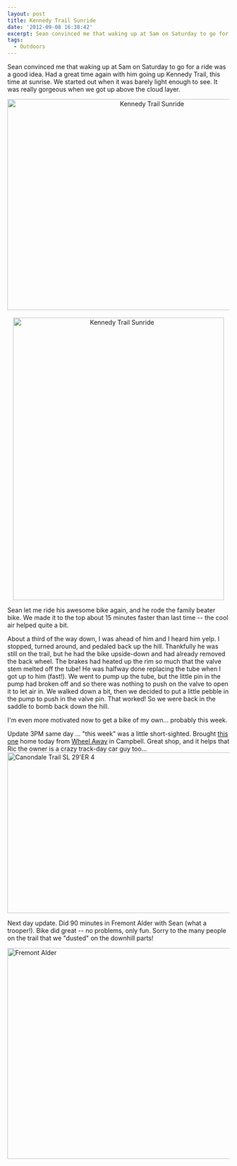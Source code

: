 ```yaml
---
layout: post
title: Kennedy Trail Sunride
date: '2012-09-08 16:38:42'
excerpt: Sean convinced me that waking up at 5am on Saturday to go for a ride was a good idea.  Had a great time again with him going up Kennedy Trail, this time at sunrise.  We started out when it was barely light enough to see.  It was really gorgeous when we got up above the cloud layer...
tags:
  - Outdoors
---
```


Sean convinced me that waking up at 5am on Saturday to go for a ride was a good idea. Had a great time again with him going up Kennedy Trail, this time at sunrise. We started out when it was barely light enough to see. It was really gorgeous when we got up above the cloud layer.

<div style="text-align:center;">
<a href="http://www.flickr.com/photos/thenobot/7956261666/" title="Kennedy Trail Sunride by thenobot, on Flickr"><img src="https://farm9.staticflickr.com/8299/7956261666_1c7c33c829_z.jpg" width="640" height="478" alt="Kennedy Trail Sunride"></a>
<br/><br/>
<a href="http://www.flickr.com/photos/thenobot/7956259598/" title="Kennedy Trail Sunride by thenobot, on Flickr"><img src="https://farm9.staticflickr.com/8319/7956259598_a18e1ec9f7_z.jpg" width="478" height="640" alt="Kennedy Trail Sunride"></a>
</div>

Sean let me ride his awesome bike again, and he rode the family beater bike. We made it to the top about 15 minutes faster than last time -- the cool air helped quite a bit.

About a third of the way down, I was ahead of him and I heard him yelp. I stopped, turned around, and pedaled back up the hill. Thankfully he was still on the trail, but he had the bike upside-down and had already removed the back wheel. The brakes had heated up the rim so much that the valve stem melted off the tube! He was halfway done replacing the tube when I got up to him (fast!). We went to pump up the tube, but the little pin in the pump had broken off and so there was nothing to push on the valve to open it to let air in. We walked down a bit, then we decided to put a little pebble in the pump to push in the valve pin. That worked! So we were back in the saddle to bomb back down the hill.

I'm even more motivated now to get a bike of my own... probably this week.

Update 3PM same day ... "this week" was a little short-sighted. Brought <a href="http://www.cannondale.com/2012-trail-sl-29er-4-20758">this one</a> home today from <a href="http://wheelaway.com">Wheel Away</a> in Campbell. Great shop, and it helps that Ric the owner is a crazy track-day car guy too...
<a href="http://www.flickr.com/photos/thenobot/7958168622/" title="Canondale Trail SL 29'ER 4 by thenobot, on Flickr"><img src="https://farm9.staticflickr.com/8180/7958168622_7f954afdfa_z.jpg" width="640" height="364" alt="Canondale Trail SL 29'ER 4"></a>

Next day update. Did 90 minutes in Fremont Alder with Sean (what a trooper!). Bike did great -- no problems, only fun. Sorry to the many people on the trail that we "dusted" on the downhill parts!

<a href="http://www.flickr.com/photos/thenobot/7964372630/" title="Fremont Alder by thenobot, on Flickr"><img src="https://farm9.staticflickr.com/8171/7964372630_7c4ee6778d_z.jpg" width="640" height="478" alt="Fremont Alder"></a>

